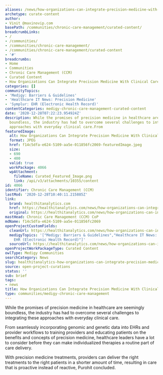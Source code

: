 ```yaml
---
aliases: /news/how-organizations-can-integrate-precision-medicine-with-clinical-care
archetype: curate-content
author:
- Vinit @maxinovip.com
basePath: /communities/chronic-care-management/curated-content/
breadcrumbLinks:
- /
- /communities/
- /communities/chronic-care-management/
- /communities/chronic-care-management/curated-content
- '#'
breadcrumbs:
- Home
- Communities
- Chronic Care Management (CCM)
- Curated Content
- How Organizations Can Integrate Precision Medicine With Clinical Care
categories: []
communityTopics:
- 'Medigy: Barriers & Guidelines'
- 'Healthcare IT News: Precision Medicine'
- 'Symplur: EHR (Electronic Health Record)'
contentCategories: medigy-chronic-care-management-curated-content
date: '2020-12-28T07:22:23.954924Z'
description: While the promises of precision medicine in healthcare are seemingly
  boundless, the industry has had to overcome several challenges to integrating these
  approaches with everyday clinical care.From
featuredImage:
  alt: How Organizations Can Integrate Precision Medicine With Clinical Care
  format: JPEG
  href: f14c5dfa-e624-5109-aa5e-011856fc2069-featuredImage.jpeg
  size:
  - 690
  - 400
  valid: true
  workPackage: 4066
  wpAttachment:
    fileName: Curated_Featured_Image.png
    link: /api/v3/attachments/10355/content
id: 4066
identifier: Chronic Care Management (CCM)
lastMod: '2020-12-28T10:40:11.215885Z'
link:
  brand: healthitanalytics.com
  href: https://healthitanalytics.com/news/how-organizations-can-integrate-precision-medicine-with-clinical-care
  original: https://healthitanalytics.com/news/how-organizations-can-integrate-precision-medicine-with-clinical-care
mastHead: Chronic Care Management (CCM) CoP
mdName: f14c5dfa-e624-5109-aa5e-011856fc2069
openProjectCustomFields:
  cleanUrl: https://healthitanalytics.com/news/how-organizations-can-integrate-precision-medicine-with-clinical-care
  medigyTopics: '["Medigy: Barriers & Guidelines","Healthcare IT News: Precision Medicine","Symplur:
    EHR (Electronic Health Record)"]'
  sourceUrl: https://healthitanalytics.com/news/how-organizations-can-integrate-precision-medicine-with-clinical-care
openProjectWorkPackageType: Curated Content
owlType: Medigy Communities
searchCategory: News
slug: healthitanalytics-how-organizations-can-integrate-precision-medicine-with-clinical-care
source: open-project-curations
status: ''
sub: brief
tags:
- news
title: How Organizations Can Integrate Precision Medicine With Clinical Care
type: communities/medigy-chronic-care-management
---
```


<p>While the promises of precision medicine in healthcare are seemingly boundless, the industry has had to overcome several challenges to integrating these approaches with everyday clinical care.</p><p>From seamlessly incorporating genomic and genetic data into EHRs and provider workflows to training providers and educating patients on the benefits and concepts of precision medicine, healthcare leaders have a lot to consider before they can make individualized therapies a routine part of care delivery.</p><p>With precision medicine treatments, providers can deliver the right treatments to the right patients in a shorter amount of time, resulting in care that is proactive instead of reactive, Purohit concluded.</p>